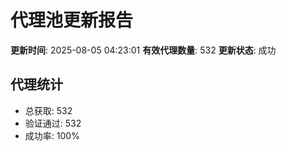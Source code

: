 # 代理池更新报告

**更新时间**: 2025-08-05 04:23:01
**有效代理数量**: 532
**更新状态**:  成功

## 代理统计
- 总获取: 532
- 验证通过: 532
- 成功率: 100%
